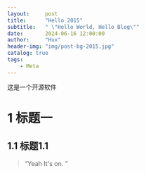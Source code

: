 ```yaml
---
layout:     post
title:      "Hello 2015"
subtitle:   " \"Hello World, Hello Blog\""
date:       2024-06-16 12:00:00
author:     "Hux"
header-img: "img/post-bg-2015.jpg"
catalog: true
tags:
    - Meta
---
```


这是一个开源软件
# 1 标题一
## 1.1 标题1.1


> “Yeah It's on. ”
